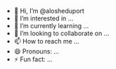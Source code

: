 - 👋 Hi, I’m @alosheduport
- 👀 I’m interested in ...
- 🌱 I’m currently learning ...
- 💞️ I’m looking to collaborate on ...
- 📫 How to reach me ...
- 😄 Pronouns: ...
- ⚡ Fun fact: ...

<!---
alosheduport/alosheduport is a ✨ special ✨ repository because its `README.md` (this file) appears on your GitHub profile.
You can click the Preview link to take a look at your changes.
--->
